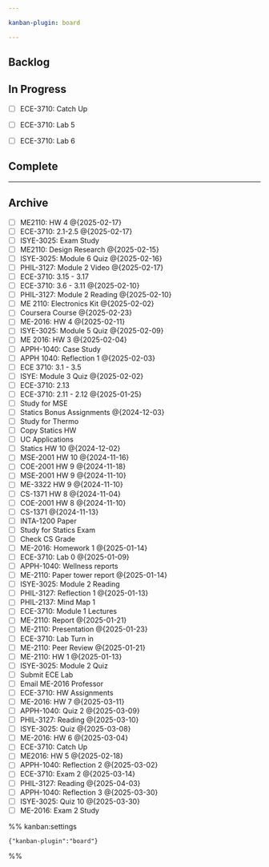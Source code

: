 ```yaml
---

kanban-plugin: board

---
```


## Backlog



## In Progress

- [ ] ECE-3710: Catch Up
- [ ] ECE-3710: Lab 5
- [ ] ECE-3710: Lab 6


## Complete



***

## Archive

- [ ] ME2110: HW 4 @{2025-02-17}
- [ ] ECE-3710: 2.1-2.5 @{2025-02-17}
- [ ] ISYE-3025: Exam Study
- [ ] ME2110: Design Research @{2025-02-15}
- [ ] ISYE-3025: Module 6 Quiz @{2025-02-16}
- [ ] PHIL-3127: Module 2 Video @{2025-02-17}
- [ ] ECE-3710: 3.15 - 3.17
- [ ] ECE-3710: 3.6 - 3.11 @{2025-02-10}
- [ ] PHIL-3127: Module 2 Reading @{2025-02-10}
- [ ] ME 2110: Electronics Kit @{2025-02-02}
- [ ] Coursera Course @{2025-02-23}
- [ ] ME-2016: HW 4 @{2025-02-11}
- [ ] ISYE-3025: Module 5 Quiz @{2025-02-09}
- [ ] ME 2016: HW 3 @{2025-02-04}
- [ ] APPH-1040: Case Study
- [ ] APPH 1040: Reflection 1 @{2025-02-03}
- [ ] ECE 3710: 3.1 - 3.5
- [ ] ISYE: Module 3 Quiz @{2025-02-02}
- [ ] ECE-3710: 2.13
- [ ] ECE-3710: 2.11 - 2.12 @{2025-01-25}
- [ ] Study for MSE
- [ ] Statics Bonus Assignments @{2024-12-03}
- [ ] Study for Thermo
- [ ] Copy Statics HW
- [ ] UC Applications
- [ ] Statics HW 10 @{2024-12-02}
- [ ] MSE-2001 HW 10 @{2024-11-16}
- [ ] COE-2001 HW 9 @{2024-11-18}
- [ ] MSE-2001 HW 9 @{2024-11-10}
- [ ] ME-3322 HW 9 @{2024-11-10}
- [ ] CS-1371 HW 8 @{2024-11-04}
- [ ] COE-2001 HW 8 @{2024-11-10}
- [ ] CS-1371 @{2024-11-13}
- [ ] INTA-1200 Paper
- [ ] Study for Statics Exam
- [ ] Check CS Grade
- [ ] ME-2016: Homework 1 @{2025-01-14}
- [ ] ECE-3710: Lab 0 @{2025-01-09}
- [ ] APPH-1040: Wellness reports
- [ ] ME-2110: Paper tower report @{2025-01-14}
- [ ] ISYE-3025: Module 2 Reading
- [ ] PHIL-3127: Reflection 1 @{2025-01-13}
- [ ] PHIL-2137: Mind Map 1
- [ ] ECE-3710: Module 1 Lectures
- [ ] ME-2110: Report @{2025-01-21}
- [ ] ME-2110: Presentation @{2025-01-23}
- [ ] ECE-3710: Lab Turn in
- [ ] ME-2110: Peer Review @{2025-01-21}
- [ ] ME-2110: HW 1 @{2025-01-13}
- [ ] ISYE-3025: Module 2 Quiz
- [ ] Submit ECE Lab
- [ ] Email ME-2016 Professor
- [ ] ECE-3710: HW Assignments
- [ ] ME-2016: HW 7 @{2025-03-11}
- [ ] APPH-1040: Quiz 2 @{2025-03-09}
- [ ] PHIL-3127: Reading @{2025-03-10}
- [ ] ISYE-3025: Quiz @{2025-03-08}
- [ ] ME-2016: HW 6 @{2025-03-04}
- [ ] ECE-3710: Catch Up
- [ ] ME2016: HW 5 @{2025-02-18}
- [ ] APPH-1040: Reflection 2 @{2025-03-02}
- [ ] ECE-3710: Exam 2 @{2025-03-14}
- [ ] PHIL-3127: Reading @{2025-04-03}
- [ ] APPH-1040: Reflection 3 @{2025-03-30}
- [ ] ISYE-3025: Quiz 10 @{2025-03-30}
- [ ] ME-2016: Exam 2 Study

%% kanban:settings
```
{"kanban-plugin":"board"}
```
%%